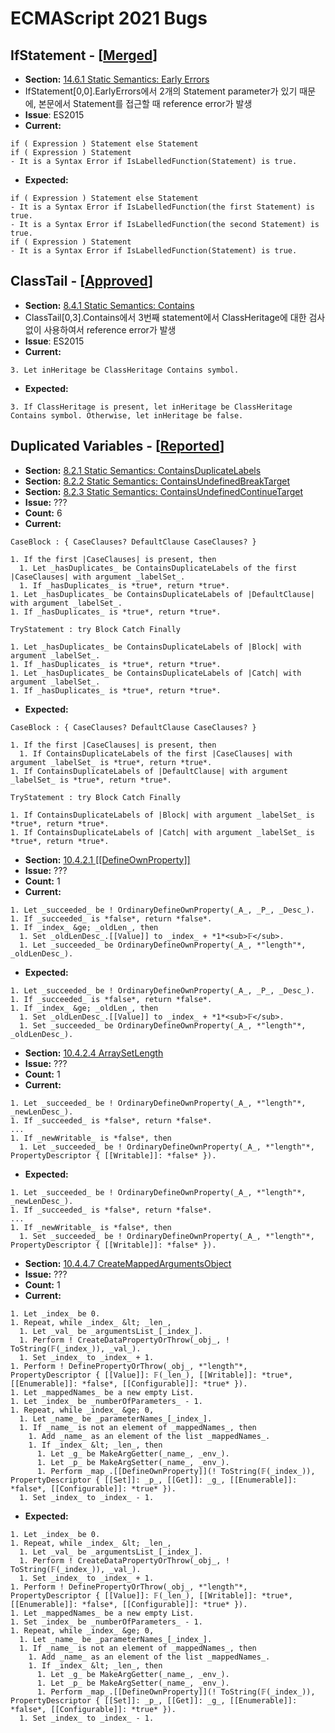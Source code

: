 # ECMAScript 2021 Bugs

## IfStatement - [[Merged](https://github.com/tc39/ecma262/pull/2359)]
- __Section:__ [14.6.1 Static Semantics: Early Errors](https://tc39.es/ecma262/#sec-if-statement-static-semantics-early-errors)
- IfStatement[0,0].EarlyErrors에서 2개의 Statement parameter가 있기 때문에, 본문에서 Statement를 접근할 때 reference error가 발생
- __Issue__: ES2015
- __Current:__

```
if ( Expression ) Statement else Statement
if ( Expression ) Statement
- It is a Syntax Error if IsLabelledFunction(Statement) is true.
```

- __Expected:__

```
if ( Expression ) Statement else Statement
- It is a Syntax Error if IsLabelledFunction(the first Statement) is true.
- It is a Syntax Error if IsLabelledFunction(the second Statement) is true.
if ( Expression ) Statement
- It is a Syntax Error if IsLabelledFunction(Statement) is true.
```

## ClassTail - [[Approved](https://github.com/tc39/ecma262/pull/2362)]
- __Section:__ [8.4.1 Static Semantics: Contains](https://tc39.es/ecma262/#sec-static-semantics-contains)
- ClassTail[0,3].Contains에서 3번째 statement에서 ClassHeritage에 대한 검사 없이 사용하여서 reference error가 발생
- __Issue__: ES2015
- __Current:__

```
3. Let inHeritage be ClassHeritage Contains symbol.
```

- __Expected:__

```
3. If ClassHeritage is present, let inHeritage be ClassHeritage Contains symbol. Otherwise, let inHeritage be false.
```

## Duplicated Variables - [[Reported](https://github.com/tc39/ecma262/pull/2365)]
- __Section:__ [8.2.1 Static Semantics: ContainsDuplicateLabels](https://tc39.es/ecma262/#sec-static-semantics-containsduplicatelabels)
- __Section:__ [8.2.2 Static Semantics: ContainsUndefinedBreakTarget](https://tc39.es/ecma262/#sec-static-semantics-containsundefinedbreaktarget)
- __Section:__ [8.2.3 Static Semantics: ContainsUndefinedContinueTarget](https://tc39.es/ecma262/#sec-static-semantics-containsundefinedcontinuetarget)
- __Issue:__ ???
- __Count:__ 6
- __Current:__

```
CaseBlock : { CaseClauses? DefaultClause CaseClauses? }

1. If the first |CaseClauses| is present, then
  1. Let _hasDuplicates_ be ContainsDuplicateLabels of the first |CaseClauses| with argument _labelSet_.
  1. If _hasDuplicates_ is *true*, return *true*.
1. Let _hasDuplicates_ be ContainsDuplicateLabels of |DefaultClause| with argument _labelSet_.
1. If _hasDuplicates_ is *true*, return *true*.

TryStatement : try Block Catch Finally

1. Let _hasDuplicates_ be ContainsDuplicateLabels of |Block| with argument _labelSet_.
1. If _hasDuplicates_ is *true*, return *true*.
1. Let _hasDuplicates_ be ContainsDuplicateLabels of |Catch| with argument _labelSet_.
1. If _hasDuplicates_ is *true*, return *true*.
```

- __Expected:__

```
CaseBlock : { CaseClauses? DefaultClause CaseClauses? }

1. If the first |CaseClauses| is present, then
  1. If ContainsDuplicateLabels of the first |CaseClauses| with argument _labelSet_ is *true*, return *true*.
1. If ContainsDuplicateLabels of |DefaultClause| with argument _labelSet_ is *true*, return *true*.

TryStatement : try Block Catch Finally

1. If ContainsDuplicateLabels of |Block| with argument _labelSet_ is *true*, return *true*.
1. If ContainsDuplicateLabels of |Catch| with argument _labelSet_ is *true*, return *true*.
```

- __Section:__ [10.4.2.1 \[\[DefineOwnProperty\]\]](https://tc39.es/ecma262/#sec-array-exotic-objects-defineownproperty-p-desc)
- __Issue:__ ???
- __Count:__ 1
- __Current:__

```
1. Let _succeeded_ be ! OrdinaryDefineOwnProperty(_A_, _P_, _Desc_).
1. If _succeeded_ is *false*, return *false*.
1. If _index_ &ge; _oldLen_, then
  1. Set _oldLenDesc_.[[Value]] to _index_ + *1*<sub>𝔽</sub>.
  1. Let _succeeded_ be OrdinaryDefineOwnProperty(_A_, *"length"*, _oldLenDesc_).
```

- __Expected:__

```
1. Let _succeeded_ be ! OrdinaryDefineOwnProperty(_A_, _P_, _Desc_).
1. If _succeeded_ is *false*, return *false*.
1. If _index_ &ge; _oldLen_, then
  1. Set _oldLenDesc_.[[Value]] to _index_ + *1*<sub>𝔽</sub>.
  1. Set _succeeded_ be OrdinaryDefineOwnProperty(_A_, *"length"*, _oldLenDesc_).
```

- __Section:__ [10.4.2.4 ArraySetLength](https://tc39.es/ecma262/#sec-arraysetlength)
- __Issue:__ ???
- __Count:__ 1
- __Current:__

```
1. Let _succeeded_ be ! OrdinaryDefineOwnProperty(_A_, *"length"*, _newLenDesc_).
1. If _succeeded_ is *false*, return *false*.
...
1. If _newWritable_ is *false*, then
  1. Let _succeeded_ be ! OrdinaryDefineOwnProperty(_A_, *"length"*, PropertyDescriptor { [[Writable]]: *false* }).
```

- __Expected:__

```
1. Let _succeeded_ be ! OrdinaryDefineOwnProperty(_A_, *"length"*, _newLenDesc_).
1. If _succeeded_ is *false*, return *false*.
...
1. If _newWritable_ is *false*, then
  1. Set _succeeded_ be ! OrdinaryDefineOwnProperty(_A_, *"length"*, PropertyDescriptor { [[Writable]]: *false* }).
```

- __Section:__ [10.4.4.7 CreateMappedArgumentsObject](https://tc39.es/ecma262/#sec-createmappedargumentsobject)
- __Issue:__ ???
- __Count:__ 1
- __Current:__

```
1. Let _index_ be 0.
1. Repeat, while _index_ &lt; _len_,
  1. Let _val_ be _argumentsList_[_index_].
  1. Perform ! CreateDataPropertyOrThrow(_obj_, ! ToString(𝔽(_index_)), _val_).
  1. Set _index_ to _index_ + 1.
1. Perform ! DefinePropertyOrThrow(_obj_, *"length"*, PropertyDescriptor { [[Value]]: 𝔽(_len_), [[Writable]]: *true*, [[Enumerable]]: *false*, [[Configurable]]: *true* }).
1. Let _mappedNames_ be a new empty List.
1. Let _index_ be _numberOfParameters_ - 1.
1. Repeat, while _index_ &ge; 0,
  1. Let _name_ be _parameterNames_[_index_].
  1. If _name_ is not an element of _mappedNames_, then
    1. Add _name_ as an element of the list _mappedNames_.
    1. If _index_ &lt; _len_, then
      1. Let _g_ be MakeArgGetter(_name_, _env_).
      1. Let _p_ be MakeArgSetter(_name_, _env_).
      1. Perform _map_.[[DefineOwnProperty]](! ToString(𝔽(_index_)), PropertyDescriptor { [[Set]]: _p_, [[Get]]: _g_, [[Enumerable]]: *false*, [[Configurable]]: *true* }).
  1. Set _index_ to _index_ - 1.
```

- __Expected:__

```
1. Let _index_ be 0.
1. Repeat, while _index_ &lt; _len_,
  1. Let _val_ be _argumentsList_[_index_].
  1. Perform ! CreateDataPropertyOrThrow(_obj_, ! ToString(𝔽(_index_)), _val_).
  1. Set _index_ to _index_ + 1.
1. Perform ! DefinePropertyOrThrow(_obj_, *"length"*, PropertyDescriptor { [[Value]]: 𝔽(_len_), [[Writable]]: *true*, [[Enumerable]]: *false*, [[Configurable]]: *true* }).
1. Let _mappedNames_ be a new empty List.
1. Set _index_ be _numberOfParameters_ - 1.
1. Repeat, while _index_ &ge; 0,
  1. Let _name_ be _parameterNames_[_index_].
  1. If _name_ is not an element of _mappedNames_, then
    1. Add _name_ as an element of the list _mappedNames_.
    1. If _index_ &lt; _len_, then
      1. Let _g_ be MakeArgGetter(_name_, _env_).
      1. Let _p_ be MakeArgSetter(_name_, _env_).
      1. Perform _map_.[[DefineOwnProperty]](! ToString(𝔽(_index_)), PropertyDescriptor { [[Set]]: _p_, [[Get]]: _g_, [[Enumerable]]: *false*, [[Configurable]]: *true* }).
  1. Set _index_ to _index_ - 1.
```
